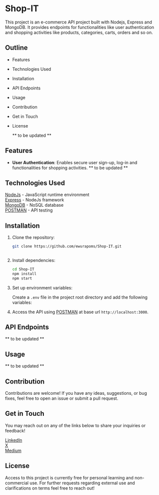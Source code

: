 # Shop-IT

This project is an e-commerce API project built with Nodejs, Express and MongoDB. It provides endpoints for functionalities like user authentication and shopping activities like products, categories, carts, orders and so on. 

## Outline
- Features
- Technologies Used
- Installation
- API Endpoints
- Usage
- Contribution
- Get in Touch
- License

  ** to be updated **

## Features

- **User Authentication**: Enables secure user sign-up, log-in and functionalities for shopping activities.
 ** to be updated **

## Technologies Used

[NodeJs](https://nodejs.org/en/) - JavaScript runtime environment\
[Express](https://expressjs.com/) - NodeJs framework\
[MongoDB](https://www.mongodb.com/) - NoSQL database\
[POSTMAN](https://www.postman.com/) - API testing

## Installation

1. Clone the repository:

   ```bash
   git clone https://github.com/ewurapoms/Shop-IT.git
  
   ```

2. Install dependencies:

   ```bash
   cd Shop-IT
   npm install
   npm start
   ```

3. Set up environment variables:

   Create a `.env` file in the project root directory and add the following variables:
   

6. Access the API using [POSTMAN](https://www.postman.com/) at base url `http://localhost:3000`.

## API Endpoints

** to be updated **

## Usage

** to be updated **

## Contribution

Contributions are welcome! If you have any ideas, suggestions, or bug fixes, feel free to open an issue or submit a pull request.

## Get in Touch

You may reach out on any of the links below to share your inquiries or feedback!

[LinkedIn](https://gh.linkedin.com/in/abena-pomaa-oppong) \
[X](https://twitter.com/abbenapomaa) \
[Medium](https://medium.com/@abenapomaa)


## License
Access to this project is currently free for personal learning and non-commercial use.
For further requests regarding external use and clarifications on terms feel free to reach out!
